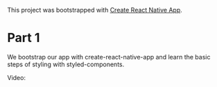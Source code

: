 This project was bootstrapped with [Create React Native App](https://github.com/react-community/create-react-native-app).

# Part 1
We bootstrap our app with create-react-native-app and learn the basic steps of styling with styled-components.

Video: 
